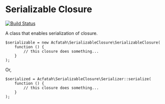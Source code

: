 # Serializable Closure

[![Build Status](https://travis-ci.org/acfatah/serializable-closure.svg?branch=master)](https://travis-ci.org/acfatah/serializable-closure)

A class that enables serialization of closure.

```
$serializable = new Acfatah\SerializableClosure\SerializableClosure(
    function () {
        // this closure does something...
    }
);

```

Or,

```
$serialized = Acfatah\SerializableClosure\Serializer::serialize(
    function () {
        // this closure does something...
    }
);

```
